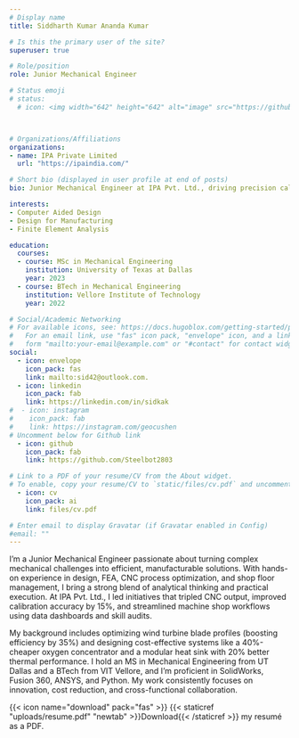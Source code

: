 ```yaml
---
# Display name
title: Siddharth Kumar Ananda Kumar

# Is this the primary user of the site?
superuser: true

# Role/position
role: Junior Mechanical Engineer

# Status emoji
# status: 
  # icon: <img width="642" height="642" alt="image" src="https://github.com/user-attachments/assets/bad688d8-18a5-40f0-aafc-9fbc0df75f68" />



# Organizations/Affiliations
organizations:
- name: IPA Private Limited
  url: "https://ipaindia.com/"

# Short bio (displayed in user profile at end of posts)
bio: Junior Mechanical Engineer at IPA Pvt. Ltd., driving precision calibration, CNC process optimization, and data-driven shop floor improvements—tripling output and increasing throughput by 15%.

interests:
- Computer Aided Design
- Design for Manufacturing
- Finite Element Analysis

education:
  courses:
  - course: MSc in Mechanical Engineering
    institution: University of Texas at Dallas
    year: 2023
  - course: BTech in Mechanical Engineering
    institution: Vellore Institute of Technology
    year: 2022

# Social/Academic Networking
# For available icons, see: https://docs.hugoblox.com/getting-started/page-builder/#icons
#   For an email link, use "fas" icon pack, "envelope" icon, and a link in the
#   form "mailto:your-email@example.com" or "#contact" for contact widget.
social:
  - icon: envelope
    icon_pack: fas
    link: mailto:sid42@outlook.com.
  - icon: linkedin
    icon_pack: fab
    link: https://linkedin.com/in/sidkak
#  - icon: instagram
#    icon_pack: fab
#    link: https://instagram.com/geocushen
# Uncomment below for Github link
  - icon: github
    icon_pack: fab
    link: https://github.com/Steelbot2803

# Link to a PDF of your resume/CV from the About widget.
# To enable, copy your resume/CV to `static/files/cv.pdf` and uncomment the lines below.
  - icon: cv
    icon_pack: ai
    link: files/cv.pdf

# Enter email to display Gravatar (if Gravatar enabled in Config)
#email: ""
---
```


I’m a Junior Mechanical Engineer passionate about turning complex mechanical challenges into efficient, manufacturable solutions. With hands-on experience in design, FEA, CNC process optimization, and shop floor management, I bring a strong blend of analytical thinking and practical execution. At IPA Pvt. Ltd., I led initiatives that tripled CNC output, improved calibration accuracy by 15%, and streamlined machine shop workflows using data dashboards and skill audits.

My background includes optimizing wind turbine blade profiles (boosting efficiency by 35%) and designing cost-effective systems like a 40%-cheaper oxygen concentrator and a modular heat sink with 20% better thermal performance. I hold an MS in Mechanical Engineering from UT Dallas and a BTech from VIT Vellore, and I’m proficient in SolidWorks, Fusion 360, ANSYS, and Python. My work consistently focuses on innovation, cost reduction, and cross-functional collaboration.

{{< icon name="download" pack="fas" >}} {{< staticref "uploads/resume.pdf" "newtab" >}}Download{{< /staticref >}} my resumé as a PDF.
